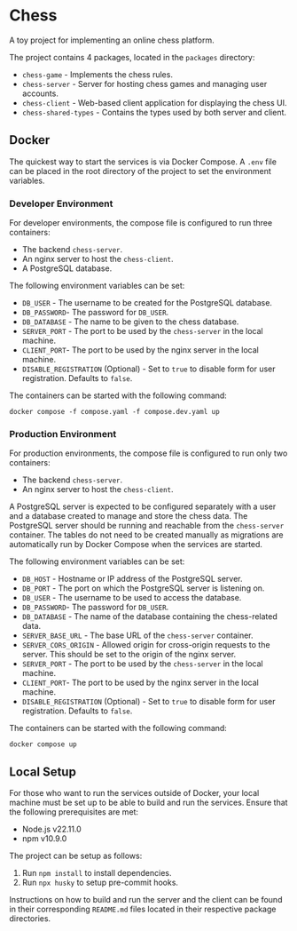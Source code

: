 # Chess

A toy project for implementing an online chess platform.

The project contains 4 packages, located in the `packages` directory:

- `chess-game` - Implements the chess rules.
- `chess-server` - Server for hosting chess games and managing user accounts.
- `chess-client` - Web-based client application for displaying the chess UI.
- `chess-shared-types` - Contains the types used by both server and client.

## Docker

The quickest way to start the services is via Docker Compose. A `.env` file can be placed in the root directory of the project to set the environment variables.

### Developer Environment

For developer environments, the compose file is configured to run three containers:

- The backend `chess-server`.
- An nginx server to host the `chess-client`.
- A PostgreSQL database.

The following environment variables can be set:

- `DB_USER` - The username to be created for the PostgreSQL database.
- `DB_PASSWORD`- The password for `DB_USER`.
- `DB_DATABASE` - The name to be given to the chess database.
- `SERVER_PORT` - The port to be used by the `chess-server` in the local machine.
- `CLIENT_PORT`- The port to be used by the nginx server in the local machine.
- `DISABLE_REGISTRATION` (Optional) - Set to `true` to disable form for user registration. Defaults to `false`.

The containers can be started with the following command:

```
docker compose -f compose.yaml -f compose.dev.yaml up
```

### Production Environment

For production environments, the compose file is configured to run only two containers:

- The backend `chess-server`.
- An nginx server to host the `chess-client`.

A PostgreSQL server is expected to be configured separately with a user and a database created to manage and store the chess data. The PostgreSQL server should be running and reachable from the `chess-server` container. The tables do not need to be created manually as migrations are automatically run by Docker Compose when the services are started.

The following environment variables can be set:

- `DB_HOST` - Hostname or IP address of the PostgreSQL server.
- `DB_PORT` - The port on which the PostgreSQL server is listening on.
- `DB_USER` - The username to be used to access the database.
- `DB_PASSWORD`- The password for `DB_USER`.
- `DB_DATABASE` - The name of the database containing the chess-related data.
- `SERVER_BASE_URL` - The base URL of the `chess-server` container.
- `SERVER_CORS_ORIGIN` - Allowed origin for cross-origin requests to the server. This should be set to the origin of the nginx server.
- `SERVER_PORT` - The port to be used by the `chess-server` in the local machine.
- `CLIENT_PORT`- The port to be used by the nginx server in the local machine.
- `DISABLE_REGISTRATION` (Optional) - Set to `true` to disable form for user registration. Defaults to `false`.

The containers can be started with the following command:

```
docker compose up
```

## Local Setup

For those who want to run the services outside of Docker, your local machine must be set up to be able to build and run the services. Ensure that the following prerequisites are met:

- Node.js v22.11.0
- npm v10.9.0

The project can be setup as follows:

1. Run `npm install` to install dependencies.
2. Run `npx husky` to setup pre-commit hooks.

Instructions on how to build and run the server and the client can be found in their corresponding `README.md` files located in their respective package directories.
